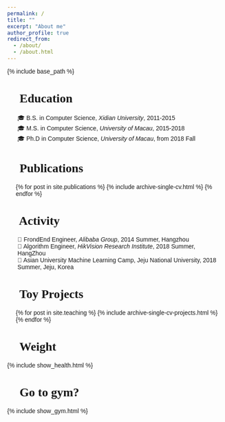```yaml
---
permalink: /
title: ""
excerpt: "About me"
author_profile: true
redirect_from: 
  - /about/
  - /about.html
---
```


{% include base_path %}

<style type="text/css">
	h1,h2,h3,h4,h5,h6{
		font-family: 'Berkshire Swash', serif;
	}
	body{
		font-family: 'Stylish', sans-serif;
	}

</style>

👾 Education
=======
<ul style="list-style: none;">
<li>🎓 B.S. in Computer Science, <i>Xidian University</i>, 2011-2015</li>
<li>🎓 M.S. in Computer Science, <i>University of Macau</i>, 2015-2018</li>
<li>🎓 Ph.D in Computer Science, <i>University of Macau</i>, from 2018 Fall </li>
</ul>


<!-- Work Experience
=======
* Summer 2014: Web FrontEnd Engineer
  * Alibaba Group
  * Duties included: Taobao Moive -->

👾 Publications
=======
  <ul style='padding-left:20px'>{% for post in site.publications %}
    {% include archive-single-cv.html %}
  {% endfor %}</ul>
  
👾 Activity
=======
<ul style="list-style: none;">
<li>🚀 FrondEnd Engineer, <i>Alibaba Group</i>, 2014 Summer, Hangzhou</li>
<li>🚀 Algorithm Engineer, <i>HikVision Research Institute</i>, 2018 Summer, HangZhou</li>
<li>🚀 Asian University Machine Learning Camp, Jeju National University, 2018 Summer, Jeju, Korea </li>
</ul>

<div style='padding-left:20px'>
  <div class='activity-item'>
    <div></div>
  </div>
  <div class='activity-item'>
    <div></div>
  </div>
  <div class='activity-item'>
    <div></div>
  </div>
</div>

👾 Toy Projects
=======
  <ul style='padding-left:20px'>{% for post in site.teaching %}
    {% include archive-single-cv-projects.html %}
  {% endfor %}</ul>  

👾 Weight
=======
{% include show_health.html %}

👾 Go to gym?
=======
{% include show_gym.html %}
